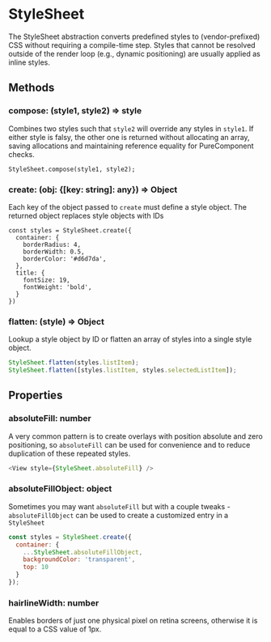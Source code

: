 # StyleSheet

The StyleSheet abstraction converts predefined styles to (vendor-prefixed) CSS
without requiring a compile-time step. Styles that cannot be resolved outside of
the render loop (e.g., dynamic positioning) are usually applied as inline
styles.

## Methods

### compose: (style1, style2) => style

Combines two styles such that `style2` will override any styles in `style1`. If
either style is falsy, the other one is returned without allocating an array,
saving allocations and maintaining reference equality for PureComponent checks.

```
StyleSheet.compose(style1, style2);
```

### create: (obj: {[key: string]: any}) => Object

Each key of the object passed to `create` must define a style object. The
returned object replaces style objects with IDs

```
const styles = StyleSheet.create({
  container: {
    borderRadius: 4,
    borderWidth: 0.5,
    borderColor: '#d6d7da',
  },
  title: {
    fontSize: 19,
    fontWeight: 'bold',
  }
})
```

### flatten: (style) => Object

Lookup a style object by ID or flatten an array of styles into a single style
object.

```js
StyleSheet.flatten(styles.listItem);
StyleSheet.flatten([styles.listItem, styles.selectedListItem]);
```

## Properties

### absoluteFill: number

A very common pattern is to create overlays with position absolute and zero
positioning, so `absoluteFill` can be used for convenience and to reduce
duplication of these repeated styles.

```js
<View style={StyleSheet.absoluteFill} />
```

### absoluteFillObject: object

Sometimes you may want `absoluteFill` but with a couple tweaks -
`absoluteFillObject` can be used to create a customized entry in a `StyleSheet`

```js
const styles = StyleSheet.create({
  container: {
    ...StyleSheet.absoluteFillObject,
    backgroundColor: 'transparent',
    top: 10
  }
});
```

### hairlineWidth: number

Enables borders of just one physical pixel on retina screens, otherwise it is
equal to a CSS value of 1px.
